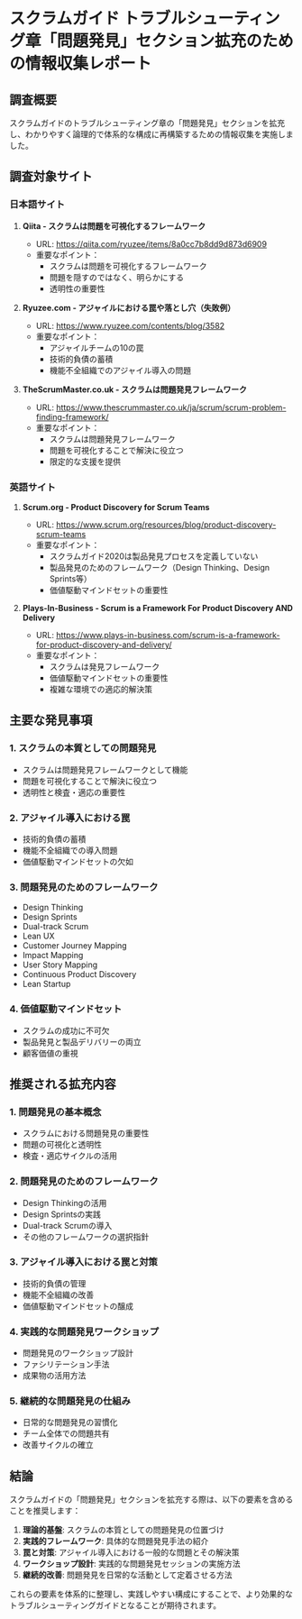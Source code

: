 # スクラムガイド トラブルシューティング章「問題発見」セクション拡充のための情報収集レポート

## 調査概要

スクラムガイドのトラブルシューティング章の「問題発見」セクションを拡充し、わかりやすく論理的で体系的な構成に再構築するための情報収集を実施しました。

## 調査対象サイト

### 日本語サイト
1. **Qiita - スクラムは問題を可視化するフレームワーク**
   - URL: https://qiita.com/ryuzee/items/8a0cc7b8dd9d873d6909
   - 重要なポイント：
     - スクラムは問題を可視化するフレームワーク
     - 問題を隠すのではなく、明らかにする
     - 透明性の重要性

2. **Ryuzee.com - アジャイルにおける罠や落とし穴（失敗例）**
   - URL: https://www.ryuzee.com/contents/blog/3582
   - 重要なポイント：
     - アジャイルチームの10の罠
     - 技術的負債の蓄積
     - 機能不全組織でのアジャイル導入の問題

3. **TheScrumMaster.co.uk - スクラムは問題発見フレームワーク**
   - URL: https://www.thescrummaster.co.uk/ja/scrum/scrum-problem-finding-framework/
   - 重要なポイント：
     - スクラムは問題発見フレームワーク
     - 問題を可視化することで解決に役立つ
     - 限定的な支援を提供

### 英語サイト
1. **Scrum.org - Product Discovery for Scrum Teams**
   - URL: https://www.scrum.org/resources/blog/product-discovery-scrum-teams
   - 重要なポイント：
     - スクラムガイド2020は製品発見プロセスを定義していない
     - 製品発見のためのフレームワーク（Design Thinking、Design Sprints等）
     - 価値駆動マインドセットの重要性

2. **Plays-In-Business - Scrum is a Framework For Product Discovery AND Delivery**
   - URL: https://www.plays-in-business.com/scrum-is-a-framework-for-product-discovery-and-delivery/
   - 重要なポイント：
     - スクラムは発見フレームワーク
     - 価値駆動マインドセットの重要性
     - 複雑な環境での適応的解決策

## 主要な発見事項

### 1. スクラムの本質としての問題発見
- スクラムは問題発見フレームワークとして機能
- 問題を可視化することで解決に役立つ
- 透明性と検査・適応の重要性

### 2. アジャイル導入における罠
- 技術的負債の蓄積
- 機能不全組織での導入問題
- 価値駆動マインドセットの欠如

### 3. 問題発見のためのフレームワーク
- Design Thinking
- Design Sprints
- Dual-track Scrum
- Lean UX
- Customer Journey Mapping
- Impact Mapping
- User Story Mapping
- Continuous Product Discovery
- Lean Startup

### 4. 価値駆動マインドセット
- スクラムの成功に不可欠
- 製品発見と製品デリバリーの両立
- 顧客価値の重視

## 推奨される拡充内容

### 1. 問題発見の基本概念
- スクラムにおける問題発見の重要性
- 問題の可視化と透明性
- 検査・適応サイクルの活用

### 2. 問題発見のためのフレームワーク
- Design Thinkingの活用
- Design Sprintsの実践
- Dual-track Scrumの導入
- その他のフレームワークの選択指針

### 3. アジャイル導入における罠と対策
- 技術的負債の管理
- 機能不全組織の改善
- 価値駆動マインドセットの醸成

### 4. 実践的な問題発見ワークショップ
- 問題発見のワークショップ設計
- ファシリテーション手法
- 成果物の活用方法

### 5. 継続的な問題発見の仕組み
- 日常的な問題発見の習慣化
- チーム全体での問題共有
- 改善サイクルの確立

## 結論

スクラムガイドの「問題発見」セクションを拡充する際は、以下の要素を含めることを推奨します：

1. **理論的基盤**: スクラムの本質としての問題発見の位置づけ
2. **実践的フレームワーク**: 具体的な問題発見手法の紹介
3. **罠と対策**: アジャイル導入における一般的な問題とその解決策
4. **ワークショップ設計**: 実践的な問題発見セッションの実施方法
5. **継続的改善**: 問題発見を日常的な活動として定着させる方法

これらの要素を体系的に整理し、実践しやすい構成にすることで、より効果的なトラブルシューティングガイドとなることが期待されます。 